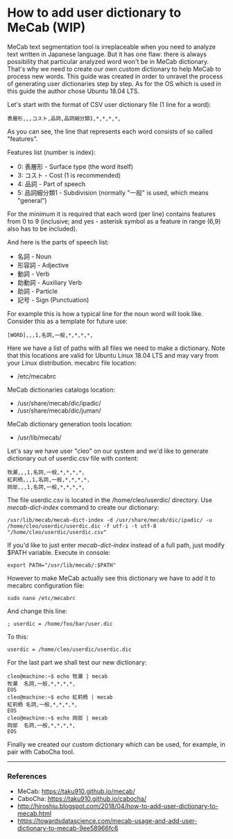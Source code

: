# How to add user dictionary to MeCab (WIP)

MeCab text segmentation tool is irreplaceable when you need to analyze text written in Japanese language. But it has one flaw: there is always possibility that particular analyzed word won't be in MeCab dictionary. That's why we need to create our own custom dictionary to help MeCab to process new words. This guide was created in order to unravel the process of generating user dictionaries step by step. As for the OS which is used in this guide the author chose Ubuntu 18.04 LTS.

Let's start with the format of CSV user dictionary file (1 line for a word):
```
表層形,,,コスト,品詞,品詞細分類1,*,*,*,*,
```
As you can see, the line that represents each word consists of so called "features".

Features list (number is index):
* 0: 表層形 - Surface type (the word itself)
* 3: コスト - Cost (1 is recommended)
* 4: 品詞 - Part of speech
* 5: 品詞細分類1 - Subdivision (normally "一般" is used, which means "general")

For the minimum it is required that each word (per line) contains features from 0 to 9 (inclusive; and yes - asterisk symbol as a feature in range (6,9) also has to be included).

And here is the parts of speech list:
* 名詞 - Noun
* 形容詞 - Adjective
* 動詞 - Verb
* 助動詞 - Auxiliary Verb
* 助詞 - Particle
* 記号 - Sign (Punctuation)

For example this is how a typical line for the noun word will look like. Consider this as a template for future use:
```
[WORD],,,1,名詞,一般,*,*,*,*,
```
Here we have a list of paths with all files we need to make a dictionary. Note that this locations are valid for Ubuntu Linux 18.04 LTS and may vary from your Linux distribution.
mecabrc file location:
* /etc/mecabrc

MeCab dictionaries catalogs location:
* /usr/share/mecab/dic/ipadic/
* /usr/share/mecab/dic/juman/

MeCab dictionary generation tools location:
* /usr/lib/mecab/

Let's say we have user "cleo" on our system and we'd like to generate dictionary out of userdic.csv file with content:
```
牧瀬,,,1,名詞,一般,*,*,*,*,
紅莉栖,,,1,名詞,一般,*,*,*,*,
岡部,,,1,名詞,一般,*,*,*,*,
```
The file userdic.csv is located in the /home/cleo/userdic/ directory. Use *mecab-dict-index* command to create our dictionary:
```
/usr/lib/mecab/mecab-dict-index -d /usr/share/mecab/dic/ipadic/ -u /home/cleo/userdic/userdic.dic -f utf-i -t utf-8 "/home/cleo/userdic/userdic.csv"
```
If you'd like to just enter *mecab-dict-index* instead of a full path, just modify $PATH variable. Execute in console:
```
export PATH="/usr/lib/mecab/:$PATH"
```

However to make MeCab actually see this dictionary we have to add it to mecabrc configuration file:

```
sudo nano /etc/mecabrc
```

And change this line:
```
; userdic = /home/foo/bar/user.dic
```

To this:
```
userdic = /home/cleo/userdic/userdic.dic
```
For the last part we shall test our new dictionary:
```
cleo@machine:~$ echo 牧瀬 | mecab
牧瀬	名詞,一般,*,*,*,*,
EOS
cleo@machine:~$ echo 紅莉栖 | mecab
紅莉栖	名詞,一般,*,*,*,*,
EOS
cleo@machine:~$ echo 岡部 | mecab
岡部	名詞,一般,*,*,*,*,
EOS
```
Finally we created our custom dictionary which can be used, for example, in pair with CaboCha tool.

---
### References
* MeCab: https://taku910.github.io/mecab/
* CaboCha: https://taku910.github.io/cabocha/
* http://hiroshiu.blogspot.com/2018/04/how-to-add-user-dictionary-to-mecab.html
* https://towardsdatascience.com/mecab-usage-and-add-user-dictionary-to-mecab-9ee58966fc6

